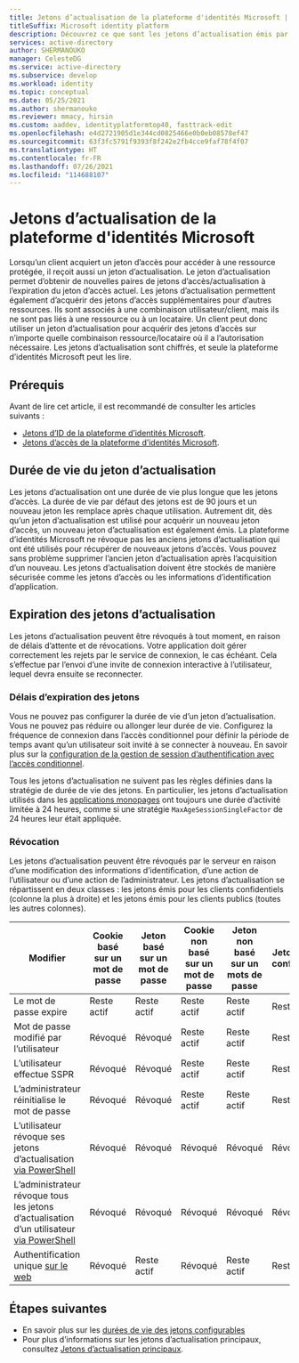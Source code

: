 ```yaml
---
title: Jetons d’actualisation de la plateforme d'identités Microsoft | Azure
titleSuffix: Microsoft identity platform
description: Découvrez ce que sont les jetons d’actualisation émis par Azure AD.
services: active-directory
author: SHERMANOUKO
manager: CelesteDG
ms.service: active-directory
ms.subservice: develop
ms.workload: identity
ms.topic: conceptual
ms.date: 05/25/2021
ms.author: shermanouko
ms.reviewer: mmacy, hirsin
ms.custom: aaddev, identityplatformtop40, fasttrack-edit
ms.openlocfilehash: e4d2721905d1e344cd0825466e0b0eb08578ef47
ms.sourcegitcommit: 63f3fc5791f9393f8f242e2fb4cce9faf78f4f07
ms.translationtype: HT
ms.contentlocale: fr-FR
ms.lasthandoff: 07/26/2021
ms.locfileid: "114688107"
---
```

# <a name="microsoft-identity-platform-refresh-tokens"></a>Jetons d’actualisation de la plateforme d'identités Microsoft

Lorsqu’un client acquiert un jeton d’accès pour accéder à une ressource protégée, il reçoit aussi un jeton d’actualisation. Le jeton d’actualisation permet d’obtenir de nouvelles paires de jetons d’accès/actualisation à l’expiration du jeton d’accès actuel. Les jetons d’actualisation permettent également d’acquérir des jetons d’accès supplémentaires pour d’autres ressources. Ils sont associés à une combinaison utilisateur/client, mais ils ne sont pas liés à une ressource ou à un locataire. Un client peut donc utiliser un jeton d’actualisation pour acquérir des jetons d’accès sur n’importe quelle combinaison ressource/locataire où il a l’autorisation nécessaire. Les jetons d’actualisation sont chiffrés, et seule la plateforme d’identités Microsoft peut les lire.

## <a name="prerequisites"></a>Prérequis

Avant de lire cet article, il est recommandé de consulter les articles suivants :

* [Jetons d’ID de la plateforme d’identités Microsoft](id-tokens.md).
* [Jetons d’accès de la plateforme d’identités Microsoft](access-tokens.md).

## <a name="refresh-token-lifetime"></a>Durée de vie du jeton d’actualisation

Les jetons d’actualisation ont une durée de vie plus longue que les jetons d’accès. La durée de vie par défaut des jetons est de 90 jours et un nouveau jeton les remplace après chaque utilisation. Autrement dit, dès qu’un jeton d’actualisation est utilisé pour acquérir un nouveau jeton d’accès, un nouveau jeton d’actualisation est également émis. La plateforme d’identités Microsoft ne révoque pas les anciens jetons d’actualisation qui ont été utilisés pour récupérer de nouveaux jetons d’accès. Vous pouvez sans problème supprimer l’ancien jeton d’actualisation après l’acquisition d’un nouveau. Les jetons d’actualisation doivent être stockés de manière sécurisée comme les jetons d’accès ou les informations d’identification d’application. 

## <a name="refresh-token-expiration"></a>Expiration des jetons d’actualisation

Les jetons d’actualisation peuvent être révoqués à tout moment, en raison de délais d’attente et de révocations. Votre application doit gérer correctement les rejets par le service de connexion, le cas échéant. Cela s’effectue par l’envoi d’une invite de connexion interactive à l’utilisateur, lequel devra ensuite se reconnecter. 

### <a name="token-timeouts"></a>Délais d’expiration des jetons

Vous ne pouvez pas configurer la durée de vie d’un jeton d’actualisation. Vous ne pouvez pas réduire ou allonger leur durée de vie. Configurez la fréquence de connexion dans l’accès conditionnel pour définir la période de temps avant qu’un utilisateur soit invité à se connecter à nouveau. En savoir plus sur la [configuration de la gestion de session d’authentification avec l’accès conditionnel](../conditional-access/howto-conditional-access-session-lifetime.md).

Tous les jetons d’actualisation ne suivent pas les règles définies dans la stratégie de durée de vie des jetons. En particulier, les jetons d’actualisation utilisés dans les [applications monopages](reference-third-party-cookies-spas.md) ont toujours une durée d’activité limitée à 24 heures, comme si une stratégie `MaxAgeSessionSingleFactor` de 24 heures leur était appliquée. 

### <a name="revocation"></a>Révocation

Les jetons d’actualisation peuvent être révoqués par le serveur en raison d’une modification des informations d’identification, d’une action de l’utilisateur ou d’une action de l’administrateur.  Les jetons d’actualisation se répartissent en deux classes : les jetons émis pour les clients confidentiels (colonne la plus à droite) et les jetons émis pour les clients publics (toutes les autres colonnes).

| Modifier | Cookie basé sur un mot de passe | Jeton basé sur un mot de passe | Cookie non basé sur un mot de passe | Jeton non basé sur un mots de passe | Jeton client confidentiel |
|---|-----------------------|----------------------|---------------------------|--------------------------|---------------------------|
| Le mot de passe expire | Reste actif | Reste actif | Reste actif | Reste actif | Reste actif |
| Mot de passe modifié par l’utilisateur | Révoqué | Révoqué | Reste actif | Reste actif | Reste actif |
| L’utilisateur effectue SSPR | Révoqué | Révoqué | Reste actif | Reste actif | Reste actif |
| L’administrateur réinitialise le mot de passe | Révoqué | Révoqué | Reste actif | Reste actif | Reste actif |
| L’utilisateur révoque ses jetons d’actualisation [via PowerShell](/powershell/module/azuread/revoke-azureadsignedinuserallrefreshtoken) | Révoqué | Révoqué | Révoqué | Révoqué | Révoqué |
| L’administrateur révoque tous les jetons d’actualisation d’un utilisateur [via PowerShell](/powershell/module/azuread/revoke-azureaduserallrefreshtoken) | Révoqué | Révoqué |Révoqué | Révoqué | Révoqué |
| Authentification unique [sur le web](v2-protocols-oidc.md#single-sign-out) | Révoqué | Reste actif | Révoqué | Reste actif | Reste actif |

## <a name="next-steps"></a>Étapes suivantes

* En savoir plus sur les [durées de vie des jetons configurables](active-directory-configurable-token-lifetimes.md)
* Pour plus d’informations sur les jetons d’actualisation principaux, consultez [Jetons d’actualisation principaux](../devices/concept-primary-refresh-token.md).
